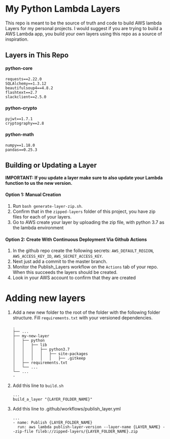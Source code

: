 # My Python Lambda Layers
This repo is meant to be the source of truth and code to build AWS lambda Layers for my personal projects. I would suggest if you are trying to build a AWS Lambda app, you build your own layers using this repo as a source of inspiration.

## Layers in This Repo
#### python-core
```
requests==2.22.0
SQLAlchemy==1.3.12
beautifulsoup4==4.8.2
flashtext==2.7
slackclient==2.5.0
```

#### python-crypto
```
pyjwt==1.7.1
cryptography==2.8
```

#### python-math
```
numpy==1.18.0
pandas==0.25.3
```


## Building or Updating a Layer
**IMPORTANT: If you update a layer make sure to also update your Lambda function to us the new version.**

#### Option 1: Manual Creation
1. Run `bash generate-layer-zip.sh`.
1. Confirm that in the `zipped-layers` folder of this project, you have zip files for each of your layers.
1. Go to AWS create your layer by uploading the zip file, with python 3.7 as the lambda environment

#### Option 2: Create With Continuous Deployment Via Github Actions
1. In the github repo create the following secrets: `AWS_DEFAULT_REGION`, `AWS_ACCESS_KEY_ID`, `AWS_SECRET_ACCESS_KEY`.
1. Next just add a commit to the master branch.
1. Monitor the Publish_Layers workflow on the `Actions` tab of your repo. When this succeeds the layers should be created.
1. Look in your AWS account to confirm that they are created

# Adding new layers
1. Add a new new folder to the root of the folder with the following folder structure. Fill `requirements.txt` with your versioned dependencies.
    ```
    .
    ├── ...
    ├── my-new-layer
    │   ├── python
    │   │   ├── lib
    │   │   │   ├── python3.7
    │   │   │   │   ├── site-packages
    │   │   │   │   │   ├── .gitkeep
    │   ├── requirements.txt
    │   └── ...
    └── ...
    -
    ```
1. Add this line to `build.sh`
    ```
    ...
    build_a_layer "{LAYER_FOLDER_NAME}"
    ```
1. Add this line to .github/workflows/publish_layer.yml
    ```
    ...
    - name: Publish {LAYER_FOLDER_NAME}
      run: aws lambda publish-layer-version --layer-name {LAYER_NAME} --zip-file fileb://zipped-layers/{LAYER_FOLDER_NAME}.zip
    ```
